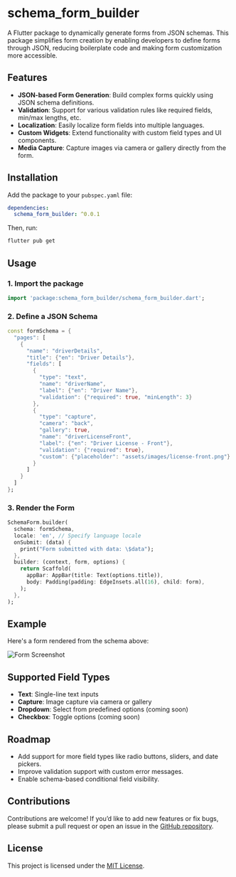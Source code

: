 # schema_form_builder

A Flutter package to dynamically generate forms from JSON schemas. This package simplifies form creation by enabling developers to define forms through JSON, reducing boilerplate code and making form customization more accessible.

## Features

- **JSON-based Form Generation**: Build complex forms quickly using JSON schema definitions.
- **Validation**: Support for various validation rules like required fields, min/max lengths, etc.
- **Localization**: Easily localize form fields into multiple languages.
- **Custom Widgets**: Extend functionality with custom field types and UI components.
- **Media Capture**: Capture images via camera or gallery directly from the form.

## Installation

Add the package to your `pubspec.yaml` file:

```yaml
dependencies:
  schema_form_builder: ^0.0.1
```

Then, run:

```bash
flutter pub get
```

## Usage

### 1. Import the package

```dart
import 'package:schema_form_builder/schema_form_builder.dart';
```

### 2. Define a JSON Schema

```dart
const formSchema = {
  "pages": [
    {
      "name": "driverDetails",
      "title": {"en": "Driver Details"},
      "fields": [
        {
          "type": "text",
          "name": "driverName",
          "label": {"en": "Driver Name"},
          "validation": {"required": true, "minLength": 3}
        },
        {
          "type": "capture",
          "camera": "back",
          "gallery": true,
          "name": "driverLicenseFront",
          "label": {"en": "Driver License - Front"},
          "validation": {"required": true},
          "custom": {"placeholder": "assets/images/license-front.png"}
        }
      ]
    }
  ]
};
```

### 3. Render the Form

```dart
SchemaForm.builder(
  schema: formSchema,
  locale: 'en', // Specify language locale
  onSubmit: (data) {
    print("Form submitted with data: \$data");
  },
  builder: (context, form, options) {
    return Scaffold(
      appBar: AppBar(title: Text(options.title)),
      body: Padding(padding: EdgeInsets.all(16), child: form),
    );
  },
);
```

## Example

Here's a form rendered from the schema above:

![Form Screenshot](https://via.placeholder.com/600x300?text=Form+Screenshot)

## Supported Field Types

- **Text**: Single-line text inputs
- **Capture**: Image capture via camera or gallery
- **Dropdown**: Select from predefined options (coming soon)
- **Checkbox**: Toggle options (coming soon)

## Roadmap

- Add support for more field types like radio buttons, sliders, and date pickers.
- Improve validation support with custom error messages.
- Enable schema-based conditional field visibility.

## Contributions

Contributions are welcome! If you’d like to add new features or fix bugs, please submit a pull request or open an issue in the [GitHub repository](https://github.com/JanithPM/schema_form_builder).

## License

This project is licensed under the [MIT License](LICENSE).
